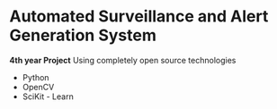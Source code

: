 # Automated Surveillance and Alert Generation System
**4th year Project**
Using completely open source technologies <br/>
* Python
* OpenCV
* SciKit - Learn
